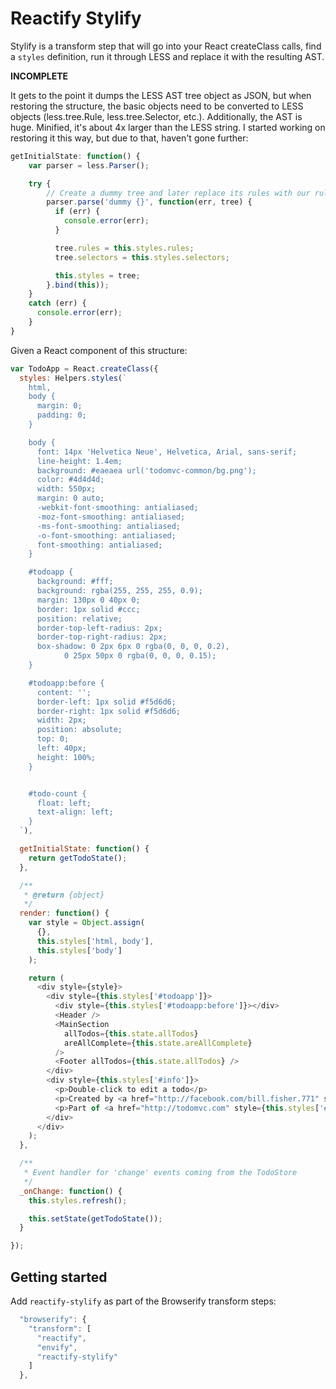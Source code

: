 # Reactify Stylify

Stylify is a transform step that will go into your React createClass calls, find a `styles` definition, run it through LESS and replace it with the resulting AST.

**INCOMPLETE**

It gets to the point it dumps the LESS AST tree object as JSON, but when restoring the structure, the basic objects need to be converted to LESS objects (less.tree.Rule, less.tree.Selector, etc.). Additionally, the AST is huge. Minified, it's about 4x larger than the LESS string. I started working on restoring it this way, but due to that, haven't gone further:

```js
getInitialState: function() {
    var parser = less.Parser();

    try {
        // Create a dummy tree and later replace its rules with our rules
        parser.parse('dummy {}', function(err, tree) {
          if (err) {
            console.error(err);
          }

          tree.rules = this.styles.rules;
          tree.selectors = this.styles.selectors;

          this.styles = tree;
        }.bind(this));
    }
    catch (err) {
      console.error(err);
    }
}
```

Given a React component of this structure:

```js
var TodoApp = React.createClass({
  styles: Helpers.styles(`
    html,
    body {
      margin: 0;
      padding: 0;
    }

    body {
      font: 14px 'Helvetica Neue', Helvetica, Arial, sans-serif;
      line-height: 1.4em;
      background: #eaeaea url('todomvc-common/bg.png');
      color: #4d4d4d;
      width: 550px;
      margin: 0 auto;
      -webkit-font-smoothing: antialiased;
      -moz-font-smoothing: antialiased;
      -ms-font-smoothing: antialiased;
      -o-font-smoothing: antialiased;
      font-smoothing: antialiased;
    }

    #todoapp {
      background: #fff;
      background: rgba(255, 255, 255, 0.9);
      margin: 130px 0 40px 0;
      border: 1px solid #ccc;
      position: relative;
      border-top-left-radius: 2px;
      border-top-right-radius: 2px;
      box-shadow: 0 2px 6px 0 rgba(0, 0, 0, 0.2),
            0 25px 50px 0 rgba(0, 0, 0, 0.15);
    }

    #todoapp:before {
      content: '';
      border-left: 1px solid #f5d6d6;
      border-right: 1px solid #f5d6d6;
      width: 2px;
      position: absolute;
      top: 0;
      left: 40px;
      height: 100%;
    }


    #todo-count {
      float: left;
      text-align: left;
    }
  `),

  getInitialState: function() {
    return getTodoState();
  },

  /**
   * @return {object}
   */
  render: function() {
    var style = Object.assign(
      {},
      this.styles['html, body'],
      this.styles['body']
    );

    return (
      <div style={style}>
        <div style={this.styles['#todoapp']}>
          <div style={this.styles['#todoapp:before']}></div>
          <Header />
          <MainSection
            allTodos={this.state.allTodos}
            areAllComplete={this.state.areAllComplete}
          />
          <Footer allTodos={this.state.allTodos} />
        </div>
        <div style={this.styles['#info']}>
          <p>Double-click to edit a todo</p>
          <p>Created by <a href="http://facebook.com/bill.fisher.771" style={this.styles['#info a']}>Bill Fisher</a></p>
          <p>Part of <a href="http://todomvc.com" style={this.styles['#info a']}>TodoMVC</a></p>
        </div>
      </div>
    );
  },

  /**
   * Event handler for 'change' events coming from the TodoStore
   */
  _onChange: function() {
    this.styles.refresh();

    this.setState(getTodoState());
  }

});
```

## Getting started

Add `reactify-stylify` as part of the Browserify transform steps:

```js
  "browserify": {
    "transform": [
      "reactify",
      "envify",
      "reactify-stylify"
    ]
  },
```
